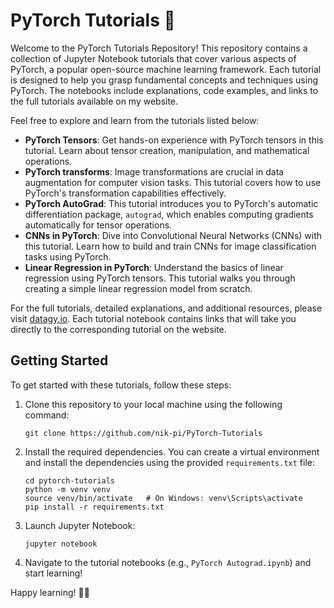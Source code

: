 # PyTorch Tutorials 🚀

Welcome to the PyTorch Tutorials Repository! This repository contains a collection of Jupyter Notebook tutorials that cover various aspects of PyTorch, a popular open-source machine learning framework. Each tutorial is designed to help you grasp fundamental concepts and techniques using PyTorch. The notebooks include explanations, code examples, and links to the full tutorials available on my website.

Feel free to explore and learn from the tutorials listed below:
- **PyTorch Tensors**: Get hands-on experience with PyTorch tensors in this tutorial. Learn about tensor creation, manipulation, and mathematical operations.
- **PyTorch transforms**: Image transformations are crucial in data augmentation for computer vision tasks. This tutorial covers how to use PyTorch's transformation capabilities effectively.
- **PyTorch AutoGrad**: This tutorial introduces you to PyTorch's automatic differentiation package, `autograd`, which enables computing gradients automatically for tensor operations.
- **CNNs in PyTorch**: Dive into Convolutional Neural Networks (CNNs) with this tutorial. Learn how to build and train CNNs for image classification tasks using PyTorch.
- **Linear Regression in PyTorch**: Understand the basics of linear regression using PyTorch tensors. This tutorial walks you through creating a simple linear regression model from scratch.

For the full tutorials, detailed explanations, and additional resources, please visit [datagy.io](https://datagy.io). Each tutorial notebook contains links that will take you directly to the corresponding tutorial on the website.

## Getting Started

To get started with these tutorials, follow these steps:

1. Clone this repository to your local machine using the following command:
   ```
   git clone https://github.com/nik-pi/PyTorch-Tutorials
   ```

2. Install the required dependencies. You can create a virtual environment and install the dependencies using the provided `requirements.txt` file:
   ```
   cd pytorch-tutorials
   python -m venv venv
   source venv/bin/activate   # On Windows: venv\Scripts\activate
   pip install -r requirements.txt
   ```

3. Launch Jupyter Notebook:
   ```
   jupyter notebook
   ```

4. Navigate to the tutorial notebooks (e.g., `PyTorch Autograd.ipynb`) and start learning!

Happy learning! 👋🏼
